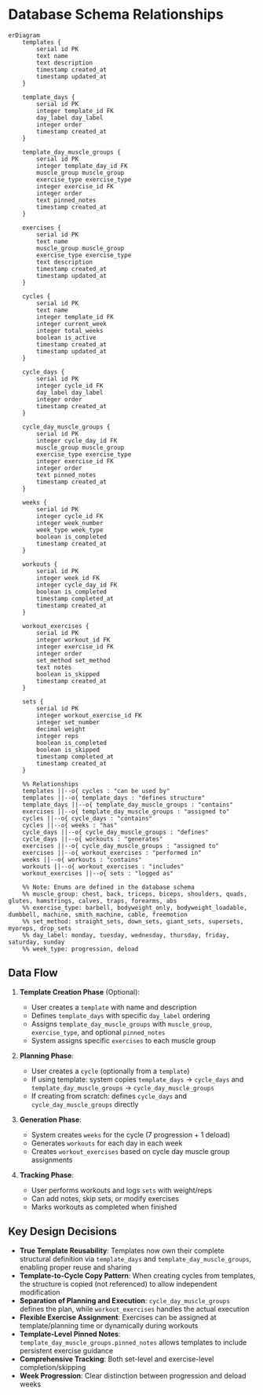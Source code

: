 # Database Schema Relationships

```mermaid
erDiagram
    templates {
        serial id PK
        text name
        text description
        timestamp created_at
        timestamp updated_at
    }
    
    template_days {
        serial id PK
        integer template_id FK
        day_label day_label
        integer order
        timestamp created_at
    }
    
    template_day_muscle_groups {
        serial id PK
        integer template_day_id FK
        muscle_group muscle_group
        exercise_type exercise_type
        integer exercise_id FK
        integer order
        text pinned_notes
        timestamp created_at
    }
    
    exercises {
        serial id PK
        text name
        muscle_group muscle_group
        exercise_type exercise_type
        text description
        timestamp created_at
        timestamp updated_at
    }
    
    cycles {
        serial id PK
        text name
        integer template_id FK
        integer current_week
        integer total_weeks
        boolean is_active
        timestamp created_at
        timestamp updated_at
    }
    
    cycle_days {
        serial id PK
        integer cycle_id FK
        day_label day_label
        integer order
        timestamp created_at
    }
    
    cycle_day_muscle_groups {
        serial id PK
        integer cycle_day_id FK
        muscle_group muscle_group
        exercise_type exercise_type
        integer exercise_id FK
        integer order
        text pinned_notes
        timestamp created_at
    }
    
    weeks {
        serial id PK
        integer cycle_id FK
        integer week_number
        week_type week_type
        boolean is_completed
        timestamp created_at
    }
    
    workouts {
        serial id PK
        integer week_id FK
        integer cycle_day_id FK
        boolean is_completed
        timestamp completed_at
        timestamp created_at
    }
    
    workout_exercises {
        serial id PK
        integer workout_id FK
        integer exercise_id FK
        integer order
        set_method set_method
        text notes
        boolean is_skipped
        timestamp created_at
    }
    
    sets {
        serial id PK
        integer workout_exercise_id FK
        integer set_number
        decimal weight
        integer reps
        boolean is_completed
        boolean is_skipped
        timestamp completed_at
        timestamp created_at
    }

    %% Relationships
    templates ||--o{ cycles : "can be used by"
    templates ||--o{ template_days : "defines structure"
    template_days ||--o{ template_day_muscle_groups : "contains"
    exercises ||--o{ template_day_muscle_groups : "assigned to"
    cycles ||--o{ cycle_days : "contains"
    cycles ||--o{ weeks : "has"
    cycle_days ||--o{ cycle_day_muscle_groups : "defines"
    cycle_days ||--o{ workouts : "generates"
    exercises ||--o{ cycle_day_muscle_groups : "assigned to"
    exercises ||--o{ workout_exercises : "performed in"
    weeks ||--o{ workouts : "contains"
    workouts ||--o{ workout_exercises : "includes"
    workout_exercises ||--o{ sets : "logged as"

    %% Note: Enums are defined in the database schema
    %% muscle_group: chest, back, triceps, biceps, shoulders, quads, glutes, hamstrings, calves, traps, forearms, abs
    %% exercise_type: barbell, bodyweight_only, bodyweight_loadable, dumbbell, machine, smith_machine, cable, freemotion
    %% set_method: straight_sets, down_sets, giant_sets, supersets, myoreps, drop_sets
    %% day_label: monday, tuesday, wednesday, thursday, friday, saturday, sunday
    %% week_type: progression, deload
```

## Data Flow

1. **Template Creation Phase** (Optional):
   - User creates a `template` with name and description
   - Defines `template_days` with specific `day_label` ordering
   - Assigns `template_day_muscle_groups` with `muscle_group`, `exercise_type`, and optional `pinned_notes`
   - System assigns specific `exercises` to each muscle group

2. **Planning Phase**: 
   - User creates a `cycle` (optionally from a `template`)
   - If using template: system copies `template_days` → `cycle_days` and `template_day_muscle_groups` → `cycle_day_muscle_groups`
   - If creating from scratch: defines `cycle_days` and `cycle_day_muscle_groups` directly

3. **Generation Phase**:
   - System creates `weeks` for the cycle (7 progression + 1 deload)
   - Generates `workouts` for each day in each week
   - Creates `workout_exercises` based on cycle day muscle group assignments

4. **Tracking Phase**:
   - User performs workouts and logs `sets` with weight/reps
   - Can add notes, skip sets, or modify exercises
   - Marks workouts as completed when finished

## Key Design Decisions

- **True Template Reusability**: Templates now own their complete structural definition via `template_days` and `template_day_muscle_groups`, enabling proper reuse and sharing
- **Template-to-Cycle Copy Pattern**: When creating cycles from templates, the structure is copied (not referenced) to allow independent modification
- **Separation of Planning and Execution**: `cycle_day_muscle_groups` defines the plan, while `workout_exercises` handles the actual execution
- **Flexible Exercise Assignment**: Exercises can be assigned at template/planning time or dynamically during workouts
- **Template-Level Pinned Notes**: `template_day_muscle_groups.pinned_notes` allows templates to include persistent exercise guidance
- **Comprehensive Tracking**: Both set-level and exercise-level completion/skipping
- **Week Progression**: Clear distinction between progression and deload weeks